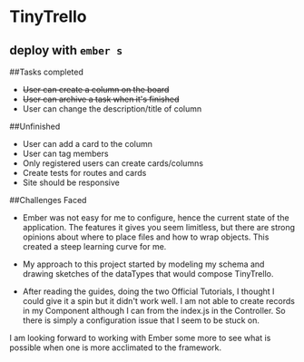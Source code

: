 # TinyTrello

## deploy with `ember s`

##Tasks completed

* <del>User can create a column on the board</del>
* <del>User can archive a task when it's finished</del>
* User can change the description/title of column

##Unfinished
* User can add a card to the column
* User can tag members
* Only registered users can create cards/columns
* Create tests for routes and cards
* Site should be responsive

##Challenges Faced
* Ember was not easy for me to configure, hence the current state of the application. The features it gives you seem limitless, but there are strong opinions about where to place files and how to wrap objects. This created a steep learning curve for me.

* My approach to this project started by modeling my schema and drawing sketches of the dataTypes that would compose TinyTrello.

* After reading the guides, doing the two Official Tutorials, I thought I could give it a spin but it didn't work well. I am not able to create records in my Component although I can from the index.js in the Controller. So there is simply a configuration issue that I seem to be stuck on.

I am looking forward to working with Ember some more to see what is possible when one is more acclimated to the framework.